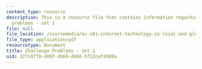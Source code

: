 ```yaml
---
content_type: resource
description: This is a resource file that contains information regarding challenge
  problems - set 1
file: null
file_location: /coursemedia/ec-s01-internet-technology-in-local-and-global-communities-spring-2005-summer-2005/327c87f8d897db69d4685f12cef4500a_MITEC_S01S05_chal_prob1.pdf
file_type: application/pdf
resourcetype: Document
title: Challenge Problems - Set 1
uid: 327c87f8-d897-db69-d468-5f12cef4500a
---
```

